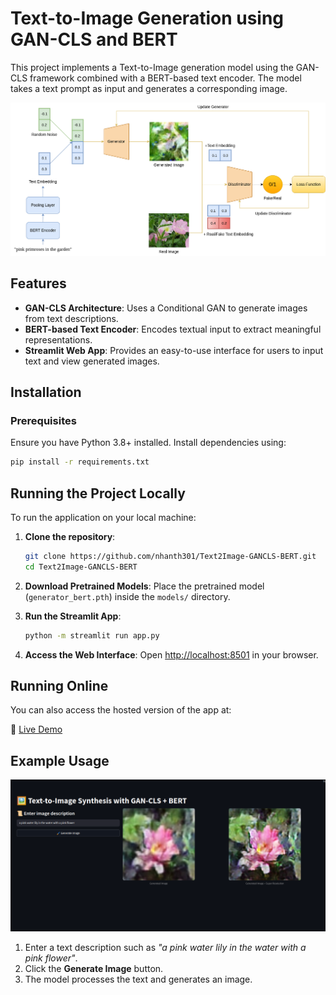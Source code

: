 # Text-to-Image Generation using GAN-CLS and BERT

This project implements a Text-to-Image generation model using the GAN-CLS framework combined with a BERT-based text encoder. The model takes a text prompt as input and generates a corresponding image.

![GAN-CLS Architecture](outputs/drawio.png)

## Features

- **GAN-CLS Architecture**: Uses a Conditional GAN to generate images from text descriptions.
- **BERT-based Text Encoder**: Encodes textual input to extract meaningful representations.
- **Streamlit Web App**: Provides an easy-to-use interface for users to input text and view generated images.

## Installation

### Prerequisites

Ensure you have Python 3.8+ installed. Install dependencies using:

```bash
pip install -r requirements.txt
```

## Running the Project Locally

To run the application on your local machine:

1. **Clone the repository**:

   ```bash
   git clone https://github.com/nhanth301/Text2Image-GANCLS-BERT.git
   cd Text2Image-GANCLS-BERT
   ```

2. **Download Pretrained Models**: Place the pretrained model (`generator_bert.pth`) inside the `models/` directory.

3. **Run the Streamlit App**:

   ```bash
   python -m streamlit run app.py
   ```

4. **Access the Web Interface**: Open [http://localhost:8501](http://localhost:8501) in your browser.

## Running Online

You can also access the hosted version of the app at:

🔗 [Live Demo](https://nhanth301-text2image-gancls-bert-app-fqebr9.streamlit.app/)


## Example Usage
![examle](outputs/new_new_demo.png)
1. Enter a text description such as *"a pink water lily in the water with a pink flower"*.
2. Click the **Generate Image** button.
3. The model processes the text and generates an image.

